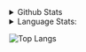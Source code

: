 
<details>
<summary>Github Stats</summary>
<p align="center">
<img src="https://github-readme-stats.vercel.app/api?username=terminaldweller"/>
</p>
</details>
<details>
<summary>Language Stats:</summary></br>
<p align="center">
<img src="https://wakatime.com/share/@939a2c82-4342-452e-909a-61f1ee5e0b32/701c4356-5bca-42db-b683-926c1f1f5537.svg" height="400"/>
</p>
</details>

![Top Langs](https://github-readme-stats.vercel.app/api/top-langs/?username=terminaldweller&hide=html)
